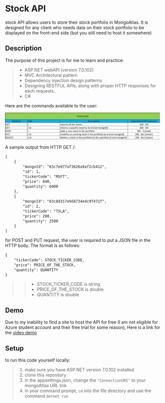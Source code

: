 # Stock API

 stock API allows users to store their stock portfolio in MongoAtlas. It is designed for any client who needs data on their stock portfolio to be displayed on the front-end side (but you still need to host it somewhere)

## Description

The purpose of this project is for me to learn and practice:
> - ASP.NET webAPI (version 7.0.102)
> - MVC Architectural pattern
> - Dependency injection design patterns
> - Designing RESTFUL APIs, along with proper HTTP responses for each requests.
> - C#

Here are the commands available to the user:

![API Commands](images/APIcommands.jpg)

A sample output from HTTP GET /:
```
[
    {
        "mongoId": "63c7e977af3626a9af2cb412",
        "id": 1,
        "tickerCode": "MSFT",
        "price": 690,
        "quantity": 6900
    },
    {
        "mongoId": "63c8d317e9d4734edc9f471f",
        "id": 2,
        "tickerCode": "TSLA",
        "price": 200,
        "quantity": 2500
    }
]
```

for POST and PUT request, the user is required to put a JSON file in the HTTP body. The format is as follows:
```
{
    "tickerCode": STOCK_TICKER_CODE,
    "price": PRICE_OF_THE_STOCK,
    "quantity": QUANTITY
}
```
>> - STOCK_TICKER_CODE is string
>> - PRICE_OF_THE_STOCK is double
>> - QUANTITY is double




## Demo
Due to my inability to find a site to host the API for free (I am not eligible for Azure student account and their free trial for some reason), Here is a link for the [video demo](https://cuhko365-my.sharepoint.com/:v:/g/personal/121040003_link_cuhk_edu_cn/EcWBTnU_q1pOph2sxlsVm7oBdJNK3KilhLa6UDWcHXOMcw?e=jirNF1)


## Setup
to run this code yourself locally:
> 1) make sure you have ASP.NET version 7.0.102 installed
> 2) clone this repository
> 3) in the appsettings.json, change the `"ConnectionURI"` to your mongoAtlas URL link
> 4) in your command prompt, `cd` into the file directory and use the command `dotnet run`




